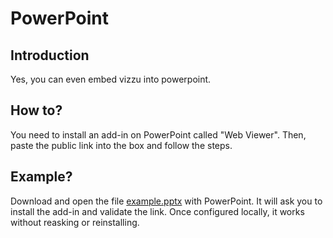 # PowerPoint

## Introduction
Yes, you can even embed vizzu into powerpoint.

## How to?
You need to install an add-in on PowerPoint called "Web Viewer". 
Then, paste the public link into the box and follow the steps.

## Example?
Download and open the file
<a href="https://github.com/sebastiandres/embedding_vizzu/raw/main/powerpoint/example.pptx" download>example.pptx</a> with PowerPoint. It will ask you to install the add-in and validate the link. Once configured locally, it works without reasking or reinstalling.